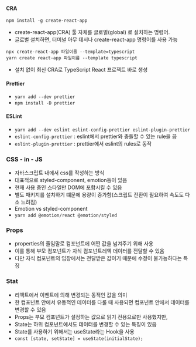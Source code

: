 #### CRA

`npm install -g create-react-app`

- create-react-app(CRA) 툴 자체를 글로벌(global) 로 설치하는 명령어.
- 글로벌 설치하면, 터미널 아무 데서나 create-react-app 명령어를 사용 가능

```
npx create-react-app 파일이름 --template=typescript 
yarn create react-app 파일이름 --template typescript
```

- 설치 없이 최신 CRA로 TypeScript React 프로젝트 바로 생성

#### Prettier

- `yarn add --dev prettier`
- `npm install -D prettier`

#### ESLint

- `yarn add --dev eslint eslint-config-prettier eslint-plugin-prettier`
- `eslint-config-prettier` : eslint에서 prettier와 충돌할 수 있는 rule을 끔
- `eslint-plugin-prettier` : prettier에서 eslint의 rules로 동작

### CSS - in - JS

- 자바스크립트 내에서 css를 작성하는 방식
- 대표적으로 styled-component, emotion등이 있음
- 현재 사용 중인 스타일만 DOM에 포함시킬 수 있음
- 별도 패키지를 설치하기 떄문에 용량이 증가함(스크립트 전환이 필요하여 속도도 다소 느려짐)
- Emotion vs styled-component
- `yarn add @emotion/react @emotion/styled`

### Props

- properties의 줄임말로 컴포넌트에 어떤 값을 넘겨주기 위해 사용
- 이를 통해 부모 컴포넌트가 자식 컴포넌트레엑 데이터를 전달할 수 있음
- 다만 자식 컴포넌트의 입장에서는 전달받은 값이기 때문에 수정이 불가능하다는 특징

### Stat

- 리액트에서 이벤트에 의해 변경되는 동적인 값을 의미
- 한 컴포넌트 안에서 유동적인 데이터를 다룰 때 사용되면 컴포넌트 안에서 데이터를 변경할 수 있음
- Props는 부모 컴포넌트가 설정하는 값으로 읽기 전용으로만 사용했지만,
- State는 하위 컴포넌트에서도 데이터를 변경할 수 있는 특징이 있음
- State를 사용하기 위해서는 useState라는 Hook을 사용
- `const [state, setState] = useState(initialState);`